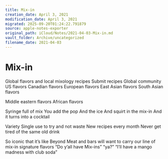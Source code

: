 ```yaml
---
title: Mix-in
creation_date: April 3, 2021
modification_date: April 3, 2021
migrated: 2025-09-20T01:24:22.791879
source: apple-notes-exporter
original_path: iCloud/Notes/2021-04-03-Mix-in.md
vault_folder: Archive/uncategorized
filename_date: 2021-04-03
---
```



# Mix-in

Global flavors and local mixology recipes
Submit recipes 
Global community
US flavors
Canadian flavors
European flavors
East Asian flavors
South Asian flavors

Middle eastern flavors 
African flavors

Syringe full of mix 
You add the pop
And the ice
And squirt in the mix-in
And it turns into a cocktail

Variety
Single use to try and not waste
New recipes every month
Never get tired of the same old drink

So iconic that it’s like Beyond Meat and bars will want to carry our line of mix-in signature flavors 
“Do y’all have Mix-ins” 
“ya?”
“I’ll have a mango madness with club soda”
